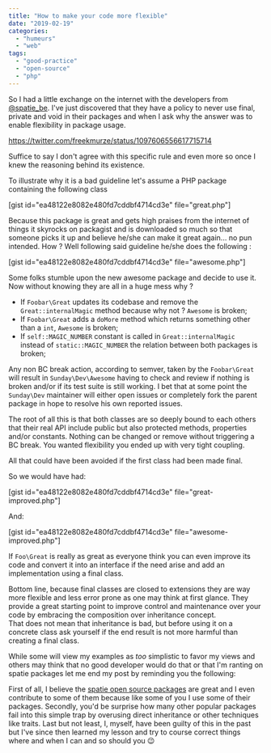 ```yaml
---
title: "How to make your code more flexible"
date: "2019-02-19"
categories: 
  - "humeurs"
  - "web"
tags: 
  - "good-practice"
  - "open-source"
  - "php"
---
```


So I had a little exchange on the internet with the developers from [@spatie\_be](https://www.spatie.be). I've just discovered that they have a policy to never use final, private and void in their packages and when I ask why the answer was to enable flexibility in package usage.

https://twitter.com/freekmurze/status/1097606556617715714

Suffice to say I don't agree with this specific rule and even more so once I knew the reasoning behind its existence.

To illustrate why it is a bad guideline let's assume a PHP package containing the following class

\[gist id="ea48122e8082e480fd7cddbf4714cd3e" file="great.php"\]

Because this package is great and gets high praises from the internet of things it skyrocks on packagist and is downloaded so much so that someone picks it up and believe he/she can make it great again... no pun intended. How ? Well following said guideline he/she does the following :

\[gist id="ea48122e8082e480fd7cddbf4714cd3e" file="awesome.php"\]

Some folks stumble upon the new awesome package and decide to use it. Now without knowing they are all in a huge mess why ?

- If `Foobar\Great` updates its codebase and remove the `Great::internalMagic` method because why not ? `Awesome` is broken;
- If `Foobar\Great` adds a `doMore` method which returns something other than a `int`, `Awesome` is broken;
- If `self::MAGIC_NUMBER` constant is called in `Great::internalMagic ` instead of `static::MAGIC_NUMBER` the relation between both packages is broken;

Any non BC break action, according to semver, taken by the `Foobar\Great` will result in `Sunday\Dev\Awesome` having to check and review if nothing is broken and/or if its test suite is still working. I bet that at some point the `Sunday\Dev` maintainer will either open issues or completely fork the parent package in hope to resolve his own reported issues.

The root of all this is that both classes are so deeply bound to each others that their real API include public but also protected methods, properties and/or constants. Nothing can be changed or remove without triggering a BC break. You wanted flexibility you ended up with very tight coupling.

All that could have been avoided if the first class had been made final.

So we would have had:

\[gist id="ea48122e8082e480fd7cddbf4714cd3e" file="great-improved.php"\]

And:

\[gist id="ea48122e8082e480fd7cddbf4714cd3e" file="awesome-improved.php"\]

If `Foo\Great` is really as great as everyone think you can even improve its code and convert it into an interface if the need arise and add an implementation using a final class.

Bottom line, because final classes are closed to extensions they are way more flexible and less error prone as one may think at first glance. They provide a great starting point to improve control and maintenance over your code by embracing the composition over inheritance concept.  
That does not mean that inheritance is bad, but before using it on a concrete class ask yourself if the end result is not more harmful than creating a final class.

While some will view my examples as _too_ simplistic to favor my views and others may think that no good developer would do that or that I'm ranting on spatie packages let me end my post by reminding you the following:

First of all, I believe the [spatie open source packages](https://spatie.be/open-source) are great and I even contribute to some of them because like some of you I use some of their packages. Secondly, you'd be surprise how many other popular packages fail into this simple trap by overusing direct inheritance or other techniques like traits. Last but not least, I, myself, have been guilty of this in the past but I've since then learned my lesson and try to course correct things where and when I can and so should you :wink:
